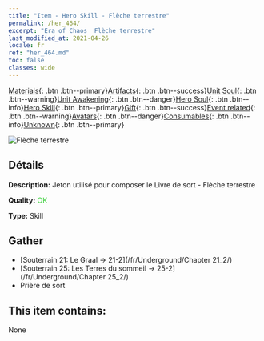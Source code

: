 ```yaml
---
title: "Item - Hero Skill - Flèche terrestre"
permalink: /her_464/
excerpt: "Era of Chaos  Flèche terrestre"
last_modified_at: 2021-04-26
locale: fr
ref: "her_464.md"
toc: false
classes: wide
---
```

 [Materials](/ItemsFR/){: .btn .btn--primary}[Artifacts](/ItemsFR/Artifacts/){: .btn .btn--success}[Unit Soul](/ItemsFR/UnitSoul/){: .btn .btn--warning}[Unit Awakening](/ItemsFR/UnitAwakening/){: .btn .btn--danger}[Hero Soul](/ItemsFR/HeroSoul/){: .btn .btn--info}[Hero Skill](/ItemsFR/HeroSkill/){: .btn .btn--primary}[Gift](/ItemsFR/Gift/){: .btn .btn--success}[Event related](/ItemsFR/Events/){: .btn .btn--warning}[Avatars](/ItemsFR/Avatars/){: .btn .btn--danger}[Consumables](/ItemsFR/Consumables/){: .btn .btn--info}[Unknown](/ItemsFR/Unknown/){: .btn .btn--primary}

 ![Flèche terrestre](/images/t/ps_dadishenjian.png)

## Détails
 **Description:** Jeton utilisé pour composer le Livre de sort - Flèche terrestre

 **Quality:** <span style="color: #32CD32">OK</span>

 **Type:** Skill

## Gather

*    [Souterrain 21: Le Graal -> 21-2](/fr/Underground/Chapter 21_2/) 
*    [Souterrain 25: Les Terres du sommeil -> 25-2](/fr/Underground/Chapter 25_2/) 
*    Prière de sort 

## This item contains:

  None

